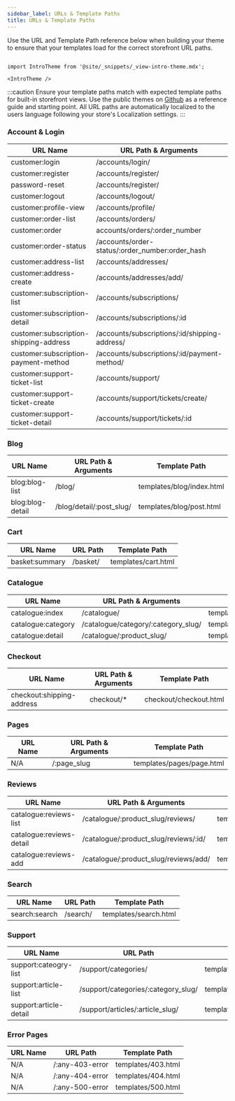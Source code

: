 ```yaml
---
sidebar_label: URLs & Template Paths
title: URLs & Template Paths
---
```


Use the URL and Template Path reference below when building your theme to ensure that your templates load for the correct storefront URL paths.

```mdx-code-block

import IntroTheme from '@site/_snippets/_view-intro-theme.mdx';

<IntroTheme />

```

:::caution
Ensure your template paths match with expected template paths for built-in storefront views. Use the public themes on [Github](https://github.com/29next/) as a reference guide and starting point. All URL paths are automatically localized to the users language following your store's Localization settings.
:::

### Account & Login

| URL Name | URL Path & Arguments | Template Path |
| --- | --- | --- |
| customer:login | /accounts/login/ | templates/accounts/login.html |
| customer:register | /accounts/register/ | templates/accounts/registration.html |
| password-reset | /accounts/register/ | templates/accounts/registration.html |
| customer:logout | /accounts/logout/ | N/A |
| customer:profile-view | /accounts/profile/ | templates/accounts/profile/form.html |
| customer:order-list | /accounts/orders/ | templates/accounts/orders/index.html |
| customer:order | accounts/orders/:order_number | templates/accounts/orders/order.html |
| customer:order-status | /accounts/order-status/:order_number:order_hash | templates/accounts/orders/status.html |
| customer:address-list | /accounts/addresses/ | templates/accounts/address/index.html |
| customer:address-create | /accounts/addresses/add/ | templates/accounts/address/form.html |
| customer:subscription-list | /accounts/subscriptions/ | templates/accounts/subscriptions/index.html |
| customer:subscription-detail | /accounts/subscriptions/:id | templates/accounts/subscriptions/subscription.html |
| customer:subscription-shipping-address | /accounts/subscriptions/:id/shipping-address/ | templates/accounts/subscriptions/address.html |
| customer:subscription-payment-method | /accounts/subscriptions/:id/payment-method/  | templates/accounts/subscriptions/payment_method.html |
| customer:support-ticket-list | /accounts/support/ | templates/accounts/tickets/index.html |
| customer:support-ticket-create | /accounts/support/tickets/create/ | templates/accounts/tickets/form.html |
| customer:support-ticket-detail | /accounts/support/tickets/:id | templates/accounts/tickets/ticket.html |


### Blog

| URL Name | URL Path & Arguments | Template Path |
| --- | --- | --- |
| blog:blog-list | /blog/ | templates/blog/index.html |
| blog:blog-detail | /blog/detail/:post_slug/ | templates/blog/post.html |

### Cart

| URL Name | URL Path | Template Path |
| --- | --- | --- |
| basket:summary | /basket/ | templates/cart.html |

### Catalogue

| URL Name | URL Path & Arguments | Template Path |
| --- | --- | --- |
| catalogue:index | /catalogue/ | templates/catalogue/index.html |
| catalogue:category | /catalogue/category/:category_slug/ | templates/catalogue/category.html |
| catalogue:detail | /catalogue/:product_slug/ | templates/catalogue/product.html |



### Checkout

| URL Name | URL Path & Arguments | Template Path |
| --- | --- | --- |
| checkout:shipping-address | checkout/* | checkout/checkout.html |

### Pages

| URL Name | URL Path & Arguments | Template Path |
| --- | --- | --- |
| N/A | /:page_slug | templates/pages/page.html |


### Reviews
| URL Name | URL Path & Arguments | Template Path |
| --- | --- | --- |
| catalogue:reviews-list | /catalogue/:product_slug/reviews/ | templates/reviews/index.html |
| catalogue:reviews-detail | /catalogue/:product_slug/reviews/:id/ | templates/reviews/review.html |
| catalogue:reviews-add | /catalogue/:product_slug/reviews/add/ | templates/reviews/form.html |

### Search

| URL Name | URL Path | Template Path |
| --- | --- | --- |
| search:search | /search/ | templates/search.html |

### Support

| URL Name | URL Path | Template Path |
| --- | --- | --- |
| support:cateogry-list | /support/categories/ | templates/support/index.html |
| support:article-list | /support/categories/:category_slug/ | templates/support/category.html |
| support:article-detail | /support/articles/:article_slug/ | templates/support/article.html |

### Error Pages

| URL Name | URL Path | Template Path |
| --- | --- | --- |
| N/A | /:any-403-error | templates/403.html |
| N/A | /:any-404-error | templates/404.html |
| N/A | /:any-500-error | templates/500.html |

